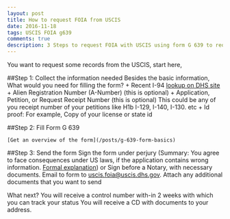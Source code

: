 ```yaml
---
layout: post
title: How to request FOIA from USCIS
date: 2016-11-18
tags: USCIS FOIA g639
comments: true
description: 3 Steps to request FOIA with USCIS using form G 639 to request immigration records
---
```

You want to request some records from the USCIS, start here,

##Step 1: Collect the information needed
Besides the basic information, What would you need for filling the form?
	+ Recent I-94
		[lookup on DHS site](https://i94.cbp.dhs.gov/I94/#/recent-search)
	+ Alien Registration Number (A-Number) (this is optional)
	+ Application, Petition, or Request Receipt Number (this is optional)
		This could be any of you receipt number of your petitions like H1b I-129, I-140, I-130. etc
	+ Id proof: For example, Copy of your license or state id


##Step 2: Fill Form G 639

	[Get an overview of the form](/posts/g-639-form-basics)


##Step 3: Send the form
	Sign the form under perjury (Summary: You agree to face consequences under US laws, if the application contains wrong information. [Formal explanation](https://www.uscis.gov/tools/glossary/declaration-under-penalty-perjury))
	or Sign before a Notary, with necessary documents.
	Email to form to uscis.foia@uscis.dhs.gov. Attach any additional documents that you want to send


What next?
	You will receive a control number with-in 2 weeks with which you can track your status <here>
	You will receive a CD with documents to your address.


